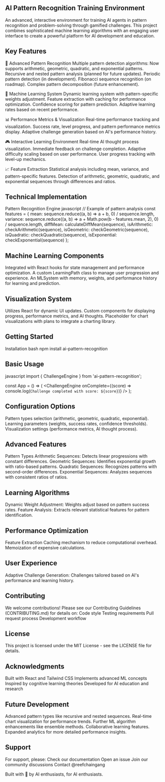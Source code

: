 ## AI Pattern Recognition Training Environment
An advanced, interactive environment for training AI agents in pattern recognition and problem-solving through gamified challenges. This project combines sophisticated machine learning algorithms with an engaging user interface to create a powerful platform for AI development and education.

## Key Features
🧠 Advanced Pattern Recognition
Multiple pattern detection algorithms: Now supports arithmetic, geometric, quadratic, and exponential patterns.
Recursive and nested pattern analysis (planned for future updates).
Periodic pattern detection (in development).
Fibonacci sequence recognition (on roadmap).
Complex pattern decomposition (future enhancement).

🤖 Machine Learning System
Dynamic learning system with pattern-specific weights adjustment.
Feature extraction with caching for performance optimization.
Confidence scoring for pattern prediction.
Adaptive learning rates based on recent performance.

📊 Performance Metrics & Visualization
Real-time performance tracking and visualization.
Success rate, level progress, and pattern performance metrics display.
Adaptive challenge generation based on AI's performance history.

🎮 Interactive Learning Environment
Real-time AI thought process visualization.
Immediate feedback on challenge completion.
Adaptive difficulty scaling based on user performance.
User progress tracking with level-up mechanics.

📈 Feature Extraction
Statistical analysis including mean, variance, and pattern-specific features.
Detection of arithmetic, geometric, quadratic, and exponential sequences through differences and ratios.

## Technical Implementation
Pattern Recognition Engine
javascript
// Example of pattern analysis
const features = {
  mean: sequence.reduce((a, b) => a + b, 0) / sequence.length,
  variance: sequence.reduce((a, b) => a + Math.pow(b - features.mean, 2), 0) / sequence.length,
  diffMean: calculateDiffMean(sequence),
  isArithmetic: checkArithmetic(sequence),
  isGeometric: checkGeometric(sequence),
  isQuadratic: checkQuadratic(sequence),
  isExponential: checkExponential(sequence)
};

## Machine Learning Components
Integrated with React hooks for state management and performance optimization.
A custom LearningPath class to manage user progression and experience.
An MLSystem with memory, weights, and performance history for learning and prediction.

## Visualization System
Utilizes React for dynamic UI updates.
Custom components for displaying progress, performance metrics, and AI thoughts.
Placeholder for chart visualizations with plans to integrate a charting library.

## Getting Started
Installation
bash
npm install ai-pattern-recognition

## Basic Usage
javascript
import { ChallengeEngine } from 'ai-pattern-recognition';

const App = () => (
  <ChallengeEngine
    onComplete={(score) => console.log(`Challenge completed with score: ${score}`)}
  />
);

## Configuration Options
Pattern types selection (arithmetic, geometric, quadratic, exponential).
Learning parameters (weights, success rates, confidence thresholds).
Visualization settings (performance metrics, AI thought process).

## Advanced Features
Pattern Types
Arithmetic Sequences: Detects linear progressions with constant differences.
Geometric Sequences: Identifies exponential growth with ratio-based patterns.
Quadratic Sequences: Recognizes patterns with second-order differences.
Exponential Sequences: Analyzes sequences with consistent ratios of ratios.

## Learning Algorithms
Dynamic Weight Adjustment: Weights adjust based on pattern success rates.
Feature Analysis: Extracts relevant statistical features for pattern identification.

## Performance Optimization
Feature Extraction
Caching mechanism to reduce computational overhead.
Memoization of expensive calculations.

## User Experience
Adaptive Challenge Generation: Challenges tailored based on AI's performance and learning history.

## Contributing
We welcome contributions! Please see our Contributing Guidelines (CONTRIBUTING.md) for details on:
Code style
Testing requirements
Pull request process
Development workflow

## License
This project is licensed under the MIT License - see the LICENSE file for details.

## Acknowledgments
Built with React and Tailwind CSS
Implements advanced ML concepts
Inspired by cognitive learning theories
Developed for AI education and research

## Future Development
Advanced pattern types like recursive and nested sequences.
Real-time chart visualization for performance trends.
Further ML algorithm enhancements like ensemble methods.
Collaborative learning features.
Expanded analytics for more detailed performance insights.

## Support
For support, please:
Check our documentation
Open an issue
Join our community discussions
Contact @reefchaingang

Built with 🧠 by AI enthusiasts, for AI enthusiasts.
